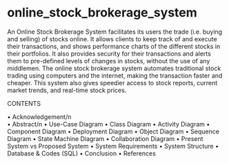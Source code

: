 # online_stock_brokerage_system

An Online Stock Brokerage System facilitates its users the trade (i.e. buying and selling) of stocks online. 
It allows clients to keep track of and execute their transactions, and shows performance charts of the different stocks in their portfolios. 
It also provides security for their transactions and alerts them to pre-defined levels of changes in stocks, without the use of any middlemen.
The online stock brokerage system automates traditional stock trading using computers and the internet, making the transaction faster and cheaper. 
This system also gives speedier access to stock reports, current market trends, and real-time stock prices.


CONTENTS   

•	Acknowledgement/n                   
•	Abstract/n
•	Use-Case Diagram
•	Class Diagram
•	Activity Diagram
•	Component Diagram
•	Deployment Diagram
•	Object Diagram
•	Sequence Diagram
•	State Machine Diagram
•	Collaboration Diagram
•	Present System vs Proposed System
•	System Requirements
•	System Structure
•	Database & Codes (SQL)
•	Conclusion
•	References

